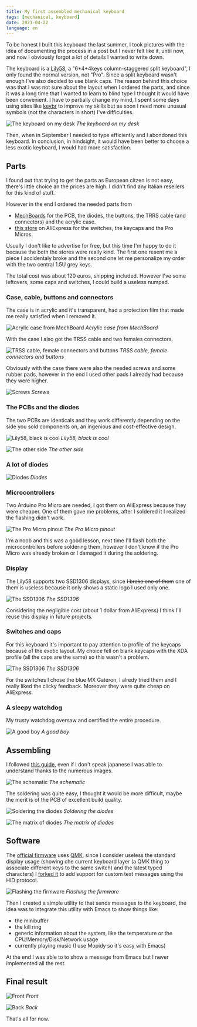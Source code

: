 ```yaml
---
title: My first assembled mechanical keyboard
tags: [mechanical, keyboard]
date: 2021-04-22
language: en
---
```


To be honest I built this keyboard the last summer, I took pictures with the
idea of documenting the process in a post but I never felt like it, until now,
and now I obviously forgot a lot of details I wanted to write down.

The keyboard is a [Lily58](https://github.com/kata0510/Lily58), a "6*4+4keys column-staggered split keyboard", I only
found the normal version, not "Pro". Since a split keyboard wasn't enough I've
also decided to use blank caps.
The reason behind this choice was that I was not sure about the layout when I
ordered the parts, and since it was a long time that I wanted to learn to blind
type I thought it would have been convenient.
I have to partially change my mind, I spent some days using sites like [keybr](https://www.keybr.com/) to
improve my skills but as soon I need more unusual symbols (not the characters in
short) I've difficulties.

![The keyboard on my desk](/images/lily58/result3.jpg)
*The keyboard on my desk*

Then, when in September I needed to type efficiently and I abondoned this
keyboard.
In conclusion, in hindsight, it would have been better to choose a less exotic
keyboard, I would had more satisfaction.

## Parts

I found out that trying to get the parts as European citzen is not easy, there's
little choice an the prices are high. I didn't find any Italian resellers for
this kind of stuff.

However in the end I ordered the needed parts from
- [MechBoards](https://mechboards.co.uk/) for the PCB, the diodes, the buttons, the TRRS cable (and
  connectors) and the acrylic case.
- [this store](https://www.aliexpress.com/store/429151) on AliExpress for the switches, the keycaps and the Pro Micros.

Usually I don't like to advertise for free, but this time I'm happy to do it
because the both the stores were really kind. The first one resent me a piece I
accidentaly broke and the second one let me personalize my order with the two
central 1.5U grey keys.

The total cost was about 120 euros, shipping included.
However I've some leftovers, some caps and switches, I could build a useless
numpad.

### Case, cable, buttons and connectors

The case is in acrylic and it's transparent, had a protection film that made me
really satisfied when I removed it.

![Acrylic case from MechBoard](/images/lily58/case.jpg)
*Acrylic case from MechBoard*

With the case I also got the TRSS cable and two females connectors.

![TRSS cable, female connectors and buttons](/images/lily58/jack-and-buttons.jpg)
*TRSS cable, female connectors and buttons*

Obviously with the case there were also the needed screws and some rubber pads,
however in the end I used other pads I already had because they were higher.

![Screws](/images/lily58/screws.jpg)
*Screws*

### The PCBs and the diodes

The two PCBs are identicals and they work differently depending on the side you
sold components on, an ingenious and cost-effective design.

![Lily58, black is cool](/images/lily58/pcb1.jpg)
*Lily58, black is cool*

![The other side](/images/lily58/pcb2.jpg)
*The other side*

### A lot of diodes

![Diodes](/images/lily58/diodes.jpg)
*Diodes*

### Microcontrollers

Two Arduino Pro Micro are needed, I got them on AliExpress because they were
cheaper. One of them gave me problems, after I soldered it I realized the
flashing didn't work.

![The Pro Micro pinout](/images/lily58/promicro.jpg)
*The Pro Micro pinout*

I'm a noob and this was a good lesson, next time I'll flash both the
microcontrollers before soldering them, however I don't know if the Pro Micro
was already broken or I damaged it during the soldering.

### Display

The Lily58 supports two SSD1306 displays, since ~~I broke one of them~~ one of
them is useless because it only shows a static logo I used only one.

![The SSD1306](/images/lily58/lcd.jpg)
*The SSD1306*

Considering the negligible cost (about 1 dollar from AliExpress) I think I'll
reuse this display in future projects.

### Switches and caps

For this keyboard it's important to pay attention to profile of the keycaps
because of the exotic layout.
My choice fell on blank keycaps with the XDA profile (all the caps are the same)
so this wasn't a problem.

![The SSD1306](/images/lily58/caps-and-switches.jpg)
*The SSD1306*

For the switches I chose the blue MX Gateron, I alredy tried them and I really
liked the clicky feedback.
Moreover they were quite cheap on AliExpress.

### A sleepy watchdog

My trusty watchdog oversaw and certified the entire procedure.

![A good boy](/images/lily58/marley.jpg)
*A good boy*

## Assembling

I followed [this guide](https://kata0510.github.io/Lily58-Document/Lily58_BG.html), even if I don't speak japanese I was able to understand
thanks to the numerous images.

![The schematic](/images/lily58/schematic.png)
*The schematic*

The soldering was quite easy, I thought it would be more difficult, maybe the
merit is of the PCB of excellent build quality.

![Soldering the diodes](/images/lily58/soldering1.jpg)
*Soldering the diodes*

![The matrix of diodes](/images/lily58/soldering2.jpg)
*The matrix of diodes*

## Software

The [official firmware](https://github.com/qmk/qmk_firmware/tree/master/keyboards/lily58) uses [QMK](https://qmk.fm/), since I consider useless the standard display
usage (showing che current keyboard layer (a QMK thing to associate different
keys to the same switch) and the latest typed characters) I [forked it](https://github.com/aciceri/lily58) to add
support for custom text messages using the HID protocol.

![Flashing the firmware](/images/lily58/flashing.jpg)
*Flashing the firmware*

Then I created a simple utility to that sends messages to the keyboard, the
idea was to integrate this utility with Emacs to show things like:

- the minibuffer
- the kill ring
- generic information about the system, like the temperature or the
  CPU/Memory/Disk/Network usage
- currently playing music (I use Mopidy so it's easy with Emacs)

At the end I was able to to show a message from Emacs but I never implemented
all the rest.

## Final result

![Front](/images/lily58/result1.jpg)
*Front*

![Back](/images/lily58/result2.jpg)
*Back*

That's all for now.